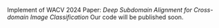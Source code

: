 Implement of WACV 2024 Paper: *Deep Subdomain Alignment for Cross-domain Image Classification*
Our code will be published soon.
